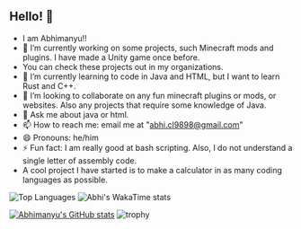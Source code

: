 ## Hello! 👋

- I am Abhimanyu!!
- 🔭 I’m currently working on some projects, such  Minecraft mods and plugins. I have made a Unity game once before.
- You can check these projects out in my organizations.
- 🌱 I’m currently learning to code in Java and HTML, but I want to learn Rust and C++.
- 👯 I’m looking to collaborate on any fun minecraft plugins or mods, or websites. Also any projects that require some knowledge of Java.
- 💬 Ask me about java or html.
- 📫 How to reach me: email me at "abhi.cl9898@gmail.com"
- 😄 Pronouns: he/him
- ⚡ Fun fact: I am really good at bash scripting. Also, I do not understand a single letter of assembly code.
- A cool project I have started is to make a calculator in as many coding languages as possible.

![Top Languages](https://github-readme-stats.vercel.app/api/top-langs/?username=d2crashout&layout=compact&langs_count=12&theme=github_dark&locale=en&hide_border=true&exclude_repo=Grade-Tracker-,forkphorus)
![Abhi's WakaTime stats](https://github-readme-stats.vercel.app/api/wakatime?username=d2crashout&layout=compact&hide_border=true&theme=github_dark)

[![Abhimanyu's GitHub stats](https://github-readme-stats.vercel.app/api?username=d2crashout&theme=nord&show_icons=true&layout=compact&bg_color=00000000&hide_border=true)](https://github.com/anuraghazra/github-readme-stats)
![trophy](https://github-profile-trophy.vercel.app/?username=d2crashout&column=4&no-frame=true&margin-w=3&margin-h=3&theme=darkhub&title=-Stars,-Followers,-Experience,-Reviews,-Issues)

